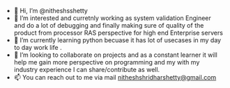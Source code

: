 - 👋 Hi, I’m @nitheshsshetty
- 👀 I’m interested and curretnly working as system validation Engineer and do a lot of debugging and finally making sure of quality of the product from processor RAS perspective for high end Enterprise servers 
- 🌱 I’m currently learning python becuase it has lot of usecases in my day to day work life .
- 💞️ I’m looking to collaborate on projects and as a constant learner it will help me gain more perspective on programming and my with my industry experience I can share/contribute as well.
- 📫 You can reach out to me via mail nitheshshridharshetty@gmail.com

<!---
nitheshsshetty/nitheshsshetty is a ✨ special ✨ repository because its `README.md` (this file) appears on your GitHub profile.
You can click the Preview link to take a look at your changes.
--->
